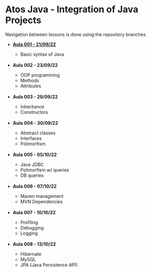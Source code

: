 # Atos Java - Integration of Java Projects

Navigation between lessons is done using the repository branches.

<ul>
  <li><b><a href="https://github.com/gxlpes/atos-java/tree/001_aula_210922" target="_blank">Aula 001 - 21/09/22</a></b></li>
  <ul>
    <li>Basic syntax of Java</li>
  </ul>
 <br/>
<li><b>Aula 002 - 23/09/22</b></li>
  <ul>
      <li>OOP programming</li>
      <li>Methods</li>
       <li>Attributes</li>
  </ul>
   <br/>
<li><b>Aula 003 - 29/09/22</b></li>
  <ul>
    <li>Inheritance</li>
    <li>Constructors</li>
  </ul>
   <br/>

<li><b>Aula 004 - 30/09/22</b></li>
  <ul>
    <li>Abstract classes</li>
    <li>Interfaces</li>
    <li>Polimorfism</li>
   </ul>
    <br/>

<li><b>Aula 005 - 05/10/22</b></li>
  <ul>
    <li>Java JDBC</li>
    <li>Polimorfism w/ queries</li>
    <li>DB queries</li>
  </ul>
  <br/>
  
 <li><b>Aula 006 - 07/10/22</b></li>
 <ul>
 <li>Maven management</li>
 <li>MVN Dependencies</li>
 </ul>

<br/>
 <li><b>Aula 007 - 10/10/22</b></li>
 <ul>
 <li>Profiling</li>
 <li>Debugging</li>
 <li>Logging</li>
</ul>
<br/>
  
 <li><b>Aula 008 - 13/10/22</b></li>
 <ul>
 <li>Hibernate</li>
 <li>MySQL</li>
 <li>JPA (Java Persistence API)</li>
</ul>
</ul>
